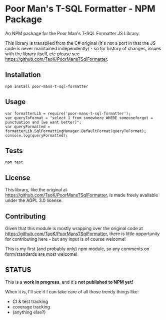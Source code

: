 # Poor Man's T-SQL Formatter - NPM Package

An NPM package for the Poor Man's T-SQL Formatter JS Library.

This library is transpiled from the C# original (it's not a port in that 
the JS code is never maintained independently) - so for history of changes, 
issues with the library itself, etc please see https://github.com/TaoK/PoorMansTSqlFormatter.

## Installation

 `npm install poor-mans-t-sql-formatter`

## Usage

```
var formatterLib = require('poor-mans-t-sql-formatter');
var queryToFormat = "select 1 from somewhere WHERE someoneforgot = punctuation and [we want better]";
var queryFormatted = formatterLib.SqlFormattingManager.DefaultFormat(queryToFormat);
console.log(queryFormatted);
```

## Tests

 `npm test`

## License

This library, like the original at https://github.com/TaoK/PoorMansTSqlFormatter, is 
made freely available under the AGPL 3.0 license.

## Contributing

Given that this module is mostly wrapping over the original code at 
https://github.com/TaoK/PoorMansTSqlFormatter, there is little opportunity for 
contributing here - but any input is of course welcome!

This is my first (and probably only) npm module, so any comments on form/standards 
are most welcome!

## STATUS

This is a **work in progress**, and it's **not published to NPM yet!**

When it is, I'll see if I can take care of all those trendy things like:
* CI & test tracking
* coverage tracking
* (anything else?)
